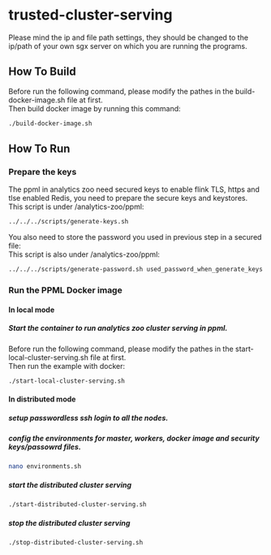 # trusted-cluster-serving
Please mind the ip and file path settings, they should be changed to the ip/path of your own sgx server on which you are running the programs.

## How To Build
Before run the following command, please modify the pathes in the build-docker-image.sh file at first. <br>
Then build docker image by running this command: <br>
```bash
./build-docker-image.sh
```

## How To Run
### Prepare the keys
The ppml in analytics zoo need secured keys to enable flink TLS, https and tlse enabled Redis, you need to prepare the secure keys and keystores. <br>
This script is under /analytics-zoo/ppml: <br>
```bash
../../../scripts/generate-keys.sh
```
You also need to store the password you used in previous step in a secured file: <br>
This script is also under /analytics-zoo/ppml: <br>
```bash
../../../scripts/generate-password.sh used_password_when_generate_keys
```

### Run the PPML Docker image
#### In local mode
##### Start the container to run analytics zoo cluster serving in ppml.
Before run the following command, please modify the pathes in the start-local-cluster-serving.sh file at first. <br>
Then run the example with docker: <br>
```bash
./start-local-cluster-serving.sh
```

#### In distributed mode
##### setup passwordless ssh login to all the nodes.
##### config the environments for master, workers, docker image and security keys/passowrd files.
```bash
nano environments.sh
```
##### start the distributed cluster serving
```bash
./start-distributed-cluster-serving.sh
```
##### stop the distributed cluster serving 
```bash
./stop-distributed-cluster-serving.sh
```
